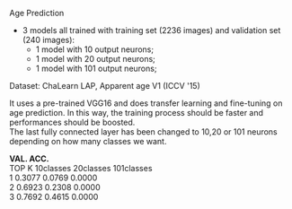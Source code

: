 Age Prediction

* 3 models all trained with training set (2236 images) and validation set (240 images):
  - 1 model with 10 output neurons;
  - 1 model with 20 output neurons;
  - 1 model with 101 output neurons;
  
Dataset:
ChaLearn LAP, Apparent age V1 (ICCV '15)

It uses a pre-trained VGG16 and does transfer learning and fine-tuning on age prediction. In this way, the training process should be faster and performances should be boosted.\
The last fully connected layer has been changed to 10,20 or 101 neurons depending on how many classes we want.


**VAL. ACC.**\
TOP K   10classes   20classes   101classes\
1       0.3077		  0.0769      0.0000\
2       0.6923      0.2308      0.0000\
3		    0.7692		  0.4615      0.0000


